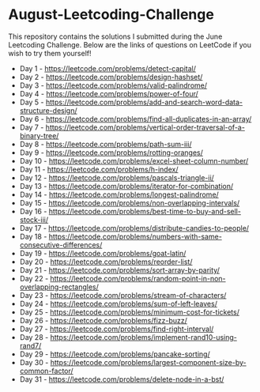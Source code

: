 # August-Leetcoding-Challenge

This repository contains the solutions I submitted during the June Leetcoding Challenge. Below are the links of questions on LeetCode if you wish to try them yourself!

* Day 1 - https://leetcode.com/problems/detect-capital/
* Day 2 - https://leetcode.com/problems/design-hashset/
* Day 3 - https://leetcode.com/problems/valid-palindrome/
* Day 4 - https://leetcode.com/problems/power-of-four/
* Day 5 - https://leetcode.com/problems/add-and-search-word-data-structure-design/
* Day 6 - https://leetcode.com/problems/find-all-duplicates-in-an-array/
* Day 7 - https://leetcode.com/problems/vertical-order-traversal-of-a-binary-tree/
* Day 8 - https://leetcode.com/problems/path-sum-iii/
* Day 9 - https://leetcode.com/problems/rotting-oranges/
* Day 10 - https://leetcode.com/problems/excel-sheet-column-number/
* Day 11 - https://leetcode.com/problems/h-index/
* Day 12 - https://leetcode.com/problems/pascals-triangle-ii/
* Day 13 - https://leetcode.com/problems/iterator-for-combination/
* Day 14 - https://leetcode.com/problems/longest-palindrome/
* Day 15 - https://leetcode.com/problems/non-overlapping-intervals/
* Day 16 - https://leetcode.com/problems/best-time-to-buy-and-sell-stock-iii/
* Day 17 - https://leetcode.com/problems/distribute-candies-to-people/
* Day 18 - https://leetcode.com/problems/numbers-with-same-consecutive-differences/
* Day 19 - https://leetcode.com/problems/goat-latin/
* Day 20 - https://leetcode.com/problems/reorder-list/
* Day 21 - https://leetcode.com/problems/sort-array-by-parity/
* Day 22 - https://leetcode.com/problems/random-point-in-non-overlapping-rectangles/
* Day 23 - https://leetcode.com/problems/stream-of-characters/
* Day 24 - https://leetcode.com/problems/sum-of-left-leaves/
* Day 25 - https://leetcode.com/problems/minimum-cost-for-tickets/
* Day 26 - https://leetcode.com/problems/fizz-buzz/
* Day 27 - https://leetcode.com/problems/find-right-interval/
* Day 28 - https://leetcode.com/problems/implement-rand10-using-rand7/
* Day 29 - https://leetcode.com/problems/pancake-sorting/
* Day 30 - https://leetcode.com/problems/largest-component-size-by-common-factor/
* Day 31 - https://leetcode.com/problems/delete-node-in-a-bst/
